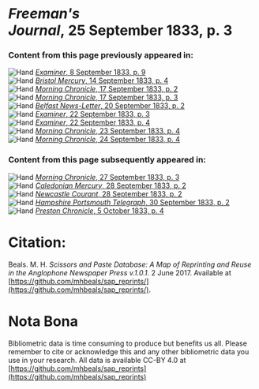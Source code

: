 # *Freeman's Journal*, 25 September 1833, p. 3  
  
### Content from this page previously appeared in:  
![Hand](http://scissorsandpaste.net/wp-content/uploads/2017/06/smallhandpointer.png) [*Examiner*, 8 September 1833, p. 9](https://mhbeals.github.io/sap_html/Examiner/Examiner-8-September-1833-p-9)  
![Hand](http://scissorsandpaste.net/wp-content/uploads/2017/06/smallhandpointer.png) [*Bristol Mercury*, 14 September 1833, p. 4](https://mhbeals.github.io/sap_html/Bristol-Mercury/Bristol-Mercury-14-September-1833-p-4)  
![Hand](http://scissorsandpaste.net/wp-content/uploads/2017/06/smallhandpointer.png) [*Morning Chronicle*, 17 September 1833, p. 2](https://mhbeals.github.io/sap_html/Morning-Chronicle/Morning-Chronicle-17-September-1833-p-2)  
![Hand](http://scissorsandpaste.net/wp-content/uploads/2017/06/smallhandpointer.png) [*Morning Chronicle*, 17 September 1833, p. 3](https://mhbeals.github.io/sap_html/Morning-Chronicle/Morning-Chronicle-17-September-1833-p-3)  
![Hand](http://scissorsandpaste.net/wp-content/uploads/2017/06/smallhandpointer.png) [*Belfast News-Letter*, 20 September 1833, p. 2](https://mhbeals.github.io/sap_html/Belfast-News-Letter/Belfast-News-Letter-20-September-1833-p-2)  
![Hand](http://scissorsandpaste.net/wp-content/uploads/2017/06/smallhandpointer.png) [*Examiner*, 22 September 1833, p. 3](https://mhbeals.github.io/sap_html/Examiner/Examiner-22-September-1833-p-3)  
![Hand](http://scissorsandpaste.net/wp-content/uploads/2017/06/smallhandpointer.png) [*Examiner*, 22 September 1833, p. 4](https://mhbeals.github.io/sap_html/Examiner/Examiner-22-September-1833-p-4)  
![Hand](http://scissorsandpaste.net/wp-content/uploads/2017/06/smallhandpointer.png) [*Morning Chronicle*, 23 September 1833, p. 4](https://mhbeals.github.io/sap_html/Morning-Chronicle/Morning-Chronicle-23-September-1833-p-4)  
![Hand](http://scissorsandpaste.net/wp-content/uploads/2017/06/smallhandpointer.png) [*Morning Chronicle*, 24 September 1833, p. 4](https://mhbeals.github.io/sap_html/Morning-Chronicle/Morning-Chronicle-24-September-1833-p-4)  
  
### Content from this page subsequently appeared in:  
![Hand](http://scissorsandpaste.net/wp-content/uploads/2017/06/smallhandpointer.png) [*Morning Chronicle*, 27 September 1833, p. 3](https://mhbeals.github.io/sap_html/Morning-Chronicle/Morning-Chronicle-27-September-1833-p-3)  
![Hand](http://scissorsandpaste.net/wp-content/uploads/2017/06/smallhandpointer.png) [*Caledonian Mercury*, 28 September 1833, p. 2](https://mhbeals.github.io/sap_html/Caledonian-Mercury/Caledonian-Mercury-28-September-1833-p-2)  
![Hand](http://scissorsandpaste.net/wp-content/uploads/2017/06/smallhandpointer.png) [*Newcastle Courant*, 28 September 1833, p. 2](https://mhbeals.github.io/sap_html/Newcastle-Courant/Newcastle-Courant-28-September-1833-p-2)  
![Hand](http://scissorsandpaste.net/wp-content/uploads/2017/06/smallhandpointer.png) [*Hampshire Portsmouth Telegraph*, 30 September 1833, p. 2](https://mhbeals.github.io/sap_html/Hampshire-Portsmouth-Telegraph/Hampshire-Portsmouth-Telegraph-30-September-1833-p-2)  
![Hand](http://scissorsandpaste.net/wp-content/uploads/2017/06/smallhandpointer.png) [*Preston Chronicle*, 5 October 1833, p. 4](https://mhbeals.github.io/sap_html/Preston-Chronicle/Preston-Chronicle-5-October-1833-p-4)  


# Citation: 

Beals. M. H. *Scissors and Paste Database: A Map of Reprinting and Reuse in the Anglophone Newspaper Press v.1.0.1.* 2 June 2017. Available at [https://github.com/mhbeals/sap_reprints/](https://github.com/mhbeals/sap_reprints/). 

# Nota Bona

Bibliometric data is time consuming to produce but benefits us all. Please remember to cite or acknowledge this and any other bibliometric data you use in your research. All data is available CC-BY 4.0 at [https://github.com/mhbeals/sap_reprints](https://github.com/mhbeals/sap_reprints)
